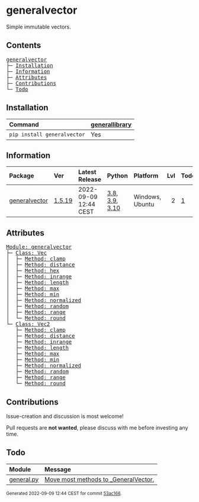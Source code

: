# generalvector
Simple immutable vectors.

## Contents
<pre>
<a href='#generalvector'>generalvector</a>
├─ <a href='#Installation'>Installation</a>
├─ <a href='#Information'>Information</a>
├─ <a href='#Attributes'>Attributes</a>
├─ <a href='#Contributions'>Contributions</a>
└─ <a href='#Todo'>Todo</a>
</pre>


## Installation
| Command                     | <a href='https://pypi.org/project/generallibrary'>generallibrary</a>   |
|:----------------------------|:-----------------------------------------------------------------------|
| `pip install generalvector` | Yes                                                                    |

## Information
| Package                                                          | Ver                                               | Latest Release        | Python                                                                                                                                                                                  | Platform        |   Lvl | Todo                                                      | Cover   |
|:-----------------------------------------------------------------|:--------------------------------------------------|:----------------------|:----------------------------------------------------------------------------------------------------------------------------------------------------------------------------------------|:----------------|------:|:----------------------------------------------------------|:--------|
| [generalvector](https://github.com/ManderaGeneral/generalvector) | [1.5.19](https://pypi.org/project/generalvector/) | 2022-09-09 12:44 CEST | [3.8](https://www.python.org/downloads/release/python-380/), [3.9](https://www.python.org/downloads/release/python-390/), [3.10](https://www.python.org/downloads/release/python-3100/) | Windows, Ubuntu |     2 | [1](https://github.com/ManderaGeneral/generalvector#Todo) | 52.3 %  |

## Attributes
<pre>
<a href='https://github.com/ManderaGeneral/generalvector/blob/53ac166/generalvector/__init__.py#L1'>Module: generalvector</a>
├─ <a href='https://github.com/ManderaGeneral/generalvector/blob/53ac166/generalvector/vector.py#L10'>Class: Vec</a>
│  ├─ <a href='https://github.com/ManderaGeneral/generalvector/blob/53ac166/generalvector/vector.py#L122'>Method: clamp</a>
│  ├─ <a href='https://github.com/ManderaGeneral/generalvector/blob/53ac166/generalvector/vector.py#L168'>Method: distance</a>
│  ├─ <a href='https://github.com/ManderaGeneral/generalvector/blob/53ac166/generalvector/vector.py#L142'>Method: hex</a>
│  ├─ <a href='https://github.com/ManderaGeneral/generalvector/blob/53ac166/generalvector/vector.py#L133'>Method: inrange</a>
│  ├─ <a href='https://github.com/ManderaGeneral/generalvector/blob/53ac166/generalvector/vector.py#L67'>Method: length</a>
│  ├─ <a href='https://github.com/ManderaGeneral/generalvector/blob/53ac166/generalvector/vector.py#L113'>Method: max</a>
│  ├─ <a href='https://github.com/ManderaGeneral/generalvector/blob/53ac166/generalvector/vector.py#L104'>Method: min</a>
│  ├─ <a href='https://github.com/ManderaGeneral/generalvector/blob/53ac166/generalvector/vector.py#L73'>Method: normalized</a>
│  ├─ <a href='https://github.com/ManderaGeneral/generalvector/blob/53ac166/generalvector/vector.py#L88'>Method: random</a>
│  ├─ <a href='https://github.com/ManderaGeneral/generalvector/blob/53ac166/generalvector/vector.py#L149'>Method: range</a>
│  └─ <a href='https://github.com/ManderaGeneral/generalvector/blob/53ac166/generalvector/vector.py#L82'>Method: round</a>
└─ <a href='https://github.com/ManderaGeneral/generalvector/blob/53ac166/generalvector/vector2.py#L9'>Class: Vec2</a>
   ├─ <a href='https://github.com/ManderaGeneral/generalvector/blob/53ac166/generalvector/vector2.py#L122'>Method: clamp</a>
   ├─ <a href='https://github.com/ManderaGeneral/generalvector/blob/53ac166/generalvector/vector2.py#L161'>Method: distance</a>
   ├─ <a href='https://github.com/ManderaGeneral/generalvector/blob/53ac166/generalvector/vector2.py#L132'>Method: inrange</a>
   ├─ <a href='https://github.com/ManderaGeneral/generalvector/blob/53ac166/generalvector/vector2.py#L67'>Method: length</a>
   ├─ <a href='https://github.com/ManderaGeneral/generalvector/blob/53ac166/generalvector/vector2.py#L113'>Method: max</a>
   ├─ <a href='https://github.com/ManderaGeneral/generalvector/blob/53ac166/generalvector/vector2.py#L104'>Method: min</a>
   ├─ <a href='https://github.com/ManderaGeneral/generalvector/blob/53ac166/generalvector/vector2.py#L73'>Method: normalized</a>
   ├─ <a href='https://github.com/ManderaGeneral/generalvector/blob/53ac166/generalvector/vector2.py#L88'>Method: random</a>
   ├─ <a href='https://github.com/ManderaGeneral/generalvector/blob/53ac166/generalvector/vector2.py#L143'>Method: range</a>
   └─ <a href='https://github.com/ManderaGeneral/generalvector/blob/53ac166/generalvector/vector2.py#L82'>Method: round</a>
</pre>

## Contributions
Issue-creation and discussion is most welcome!

Pull requests are **not wanted**, please discuss with me before investing any time.

## Todo
| Module                                                                                                           | Message                                                                                                                                    |
|:-----------------------------------------------------------------------------------------------------------------|:-------------------------------------------------------------------------------------------------------------------------------------------|
| <a href='https://github.com/ManderaGeneral/generalvector/blob/master/generalvector/general.py#L1'>general.py</a> | <a href='https://github.com/ManderaGeneral/generalvector/blob/master/generalvector/general.py#L7'>Move most methods to _GeneralVector.</a> |

<sup>
Generated 2022-09-09 12:44 CEST for commit <a href='https://github.com/ManderaGeneral/generalvector/commit/53ac166'>53ac166</a>.
</sup>
